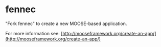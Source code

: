 fennec
=====

"Fork fennec" to create a new MOOSE-based application.

For more information see: [http://mooseframework.org/create-an-app/](http://mooseframework.org/create-an-app/)
